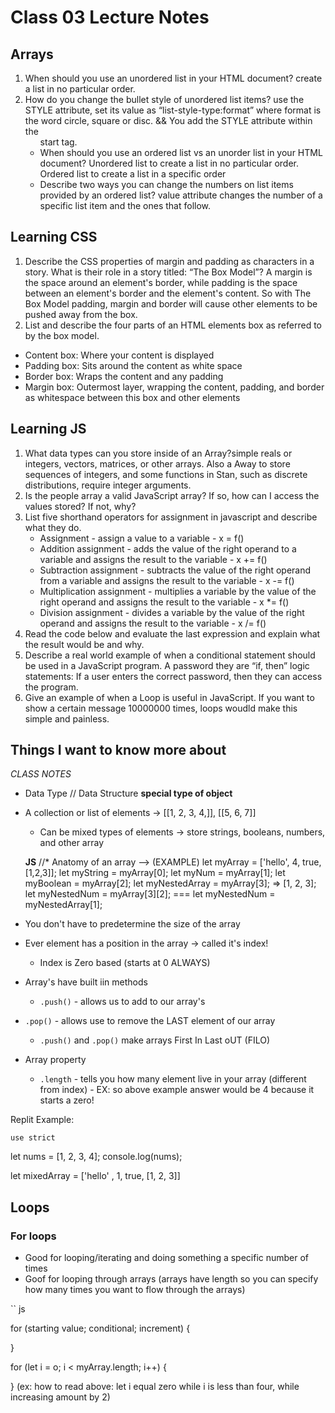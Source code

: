 # Class 03 Lecture Notes

## Arrays

1. When should you use an unordered list in your HTML document? create a list in no particular order.
2. How do you change the bullet style of unordered list items? use the STYLE attribute, set its value as “list-style-type:format” where format is the word circle, square or disc. && You add the STYLE attribute within the <ul> start tag.
3. When should you use an ordered list vs an unorder list in your HTML document? Unordered list to create a list in no particular order. Ordered list to create a list in a specific order
4. Describe two ways you can change the numbers on list items provided by an ordered list? value attribute changes the number of a specific list item and the ones that follow.

## Learning CSS 
1. Describe the CSS properties of margin and padding as characters in a story. What is their role in a story titled: “The Box Model”? A margin is the space around an element's border, while padding is the space between an element's border and the element's content. So with The Box Model padding, margin and border will cause other elements to be pushed away from the box.
2. List and describe the four parts of an HTML elements box as referred to by the box model.
  - Content box: Where your content is displayed
  - Padding box: Sits around the content as white space
  - Border box: Wraps the content and any padding
  - Margin box: Outermost layer, wrapping the content, padding, and border as whitespace between this box and other elements
## Learning JS
1. What data types can you store inside of an Array?simple reals or integers, vectors, matrices, or other arrays. Also a Away to store sequences of integers, and some functions in Stan, such as discrete distributions, require integer arguments.
2. Is the people array a valid JavaScript array? If so, how can I access the values stored? If not, why?
3. List five shorthand operators for assignment in javascript and describe what they do.
    - Assignment -  assign a value to a variable -  x = f()	
    - Addition assignment	- adds the value of the right operand to a variable and assigns the    result to the variable -  x += f()	
    - Subtraction assignment - subtracts the value of the right operand from a variable and assigns the result to the variable -   x -= f()	
    - Multiplication assignment -	multiplies a variable by the value of the right operand and assigns the result to the variable -  x *= f()	
    - Division assignment - divides a variable by the value of the right operand and assigns the result to the variable  -  x /= f()	
4. Read the code below and evaluate the last expression and explain what the result would be and why.
5. Describe a real world example of when a conditional statement should be used in a JavaScript program. A password they are “if, then” logic statements: If a user enters the correct password, then they can access the program.
6. Give an example of when a Loop is useful in JavaScript. If you want to show a certain message 10000000 times, loops woudld make this simple and painless. 

## Things I want to know more about

*CLASS NOTES*
- Data Type // Data Structure **special type of object**
- A collection or list of elements -> [[1, 2, 3, 4,]], [[5, 6, 7]]
  - Can be mixed types of elements -> store strings, booleans, numbers, and other array

  **JS** 
  //* Anatomy of an array
               <!-- 0    1    2      3 --> --> (EXAMPLE)
let myArray = ['hello', 4, true, [1,2,3]];
let myString = myArray[0];
let myNum = myArray[1];
let myBoolean = myArray[2];
let myNestedArray = myArray[3]; => [1, 2, 3];
let myNestedNum = myArray[3][2]; === let myNestedNum = myNestedArray[1];

- You don't have to predetermine the size of the array
- Ever element has a position in the array -> called it's index!
  - Index is Zero based (starts at 0 ALWAYS)

- Array's have built iin methods
  - `.push()` - allows us to add to our array's 
 - `.pop()` - allows use to remove the LAST element of our array
      - `.push()` and `.pop()` make arrays First In Last oUT (FILO)

- Array property 
  - `.length` - tells you how many element live in your array (different from index) 
        - EX: so above example answer would be 4 because it starts a zero!

Replit Example:

`use strict`

let nums = [1, 2, 3, 4];
console.log(nums);

let mixedArray = ['hello' , 1, true, [1, 2, 3]]

## Loops 

### For loops
  - Good for looping/iterating and doing something a specific number of times
  - Goof for looping through arrays (arrays have length so you can specify how many times you want to flow through the arrays)

  `` js
   <!-- Anatomy of a for loop -->
for (starting value; conditional; increment) {
  <!-- write code here until conditional is no longer true -->
}

<!-- example for loop to print contents of an array-->
for (let i = o; i < myArray.length; i++) {

}
(ex: how to read above: let i equal zero while i is less than four, while increasing amount by 2)
